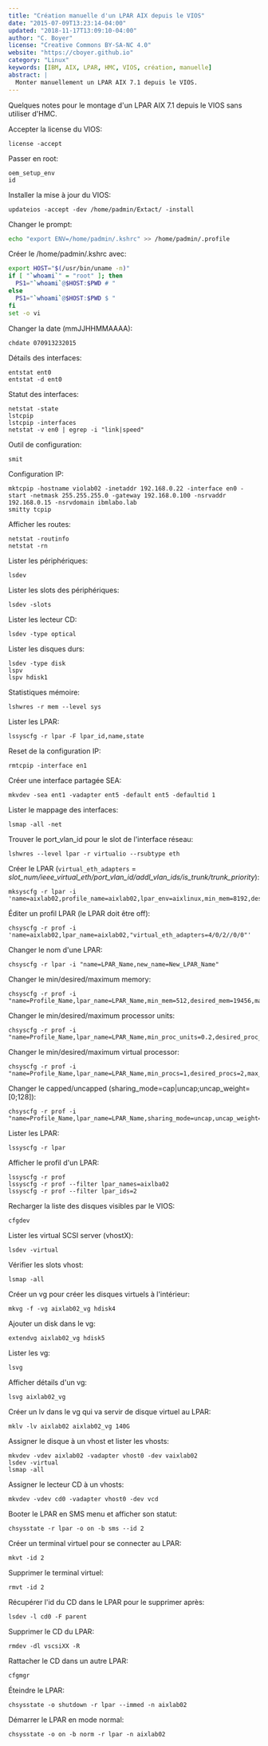 ```yaml
---
title: "Création manuelle d'un LPAR AIX depuis le VIOS"
date: "2015-07-09T13:23:14-04:00"
updated: "2018-11-17T13:09:10-04:00"
author: "C. Boyer"
license: "Creative Commons BY-SA-NC 4.0"
website: "https://cboyer.github.io"
category: "Linux"
keywords: [IBM, AIX, LPAR, HMC, VIOS, création, manuelle]
abstract: |
  Monter manuellement un LPAR AIX 7.1 depuis le VIOS.
---
```



Quelques notes pour le montage d'un LPAR AIX 7.1 depuis le VIOS sans utiliser d'HMC.


Accepter la license du VIOS:

```console
license -accept
```

Passer en root:

```console
oem_setup_env
id
```

Installer la mise à jour du VIOS:

```console
updateios -accept -dev /home/padmin/Extact/ -install
```

Changer le prompt:

```bash
echo "export ENV=/home/padmin/.kshrc" >> /home/padmin/.profile
```

Créer le /home/padmin/.kshrc avec:

```bash
export HOST="$(/usr/bin/uname -n)"
if [ "`whoami`" = "root" ]; then
  PS1="`whoami`@$HOST:$PWD # "
else
  PS1="`whoami`@$HOST:$PWD $ "
fi
set -o vi
```

Changer la date (mmJJHHMMAAAA):

```console
chdate 070913232015
```

Détails des interfaces:

```console
entstat ent0
entstat -d ent0
```

Statut des interfaces:

```console
netstat -state
lstcpip
lstcpip -interfaces
netstat -v en0 | egrep -i "link|speed"
```

Outil de configuration:

```console
smit
```

Configuration IP:

```console
mktcpip -hostname violab02 -inetaddr 192.168.0.22 -interface en0 -start -netmask 255.255.255.0 -gateway 192.168.0.100 -nsrvaddr 192.168.0.15 -nsrvdomain ibmlabo.lab
smitty tcpip
```

Afficher les routes:

```console
netstat -routinfo
netstat -rn
```

Lister les périphériques:

```console
lsdev
```

Lister les slots des périphériques:

```console
lsdev -slots
```

Lister les lecteur CD:

```console
lsdev -type optical
```

Lister les disques durs:

```console
lsdev -type disk
lspv
lspv hdisk1
```

Statistiques mémoire:

```console
lshwres -r mem --level sys
```

Lister les LPAR:

```console
lssyscfg -r lpar -F lpar_id,name,state
```

Reset de la configuration IP:

```console
rmtcpip -interface en1
```

Créer une interface partagée SEA:

```console
mkvdev -sea ent1 -vadapter ent5 -default ent5 -defaultid 1
```

Lister le mappage des interfaces:

```console
lsmap -all -net
```

Trouver le port_vlan_id pour le slot de l'interface réseau:

```console
lshwres --level lpar -r virtualio --rsubtype eth
```

Créer le LPAR (`virtual_eth_adapters` = *slot_num/ieee_virtual_eth/port_vlan_id/addl_vlan_ids/is_trunk/trunk_priority*):

```console
mksyscfg -r lpar -i 'name=aixlab02,profile_name=aixlab02,lpar_env=aixlinux,min_mem=8192,desired_mem=16384,max_mem=32768,proc_mode=shared,min_procs=1,desired_procs=2,max_procs=4,min_proc_units=1,desired_proc_units=2,max_proc_units=4,sharing_mode=uncap,uncap_weight=128,boot_mode=norm,auto_start=1,"virtual_scsi_adapters=2/client/1/vioserver/11/1","virtual_eth_adapters=4/0/2//0/0"'
```

Éditer un profil LPAR (le LPAR doit être off):

```console
chsyscfg -r prof -i 'name=aixlab02,lpar_name=aixlab02,"virtual_eth_adapters=4/0/2//0/0"'
```

Changer le nom d'une LPAR:

```console
chsyscfg -r lpar -i "name=LPAR_Name,new_name=New_LPAR_Name"
```

Changer le min/desired/maximum memory:

```console
chsyscfg -r prof -i "name=Profile_Name,lpar_name=LPAR_Name,min_mem=512,desired_mem=19456,max_mem=20480"
```

Changer le min/desired/maximum processor units:

```console
chsyscfg -r prof -i "name=Profile_Name,lpar_name=LPAR_Name,min_proc_units=0.2,desired_proc_units=0.5,max_proc_units=2.0"
```

Changer le min/desired/maximum virtual processor:

```console
chsyscfg -r prof -i "name=Profile_Name,lpar_name=LPAR_Name,min_procs=1,desired_procs=2,max_procs=6"
```

Changer le capped/uncapped (sharing_mode=cap|uncap;uncap_weight=[0;128]):

```console
chsyscfg -r prof -i "name=Profile_Name,lpar_name=LPAR_Name,sharing_mode=uncap,uncap_weight=128"
```

Lister les LPAR:

```console
lssyscfg -r lpar
```

Afficher le profil d'un LPAR:

```console
lssyscfg -r prof
lssyscfg -r prof --filter lpar_names=aixlba02
lssyscfg -r prof --filter lpar_ids=2
```

Recharger la liste des disques visibles par le VIOS:

```console
cfgdev
```

Lister les virtual SCSI server (vhostX):

```console
lsdev -virtual
```

Vérifier les slots vhost:

```console
lsmap -all
```

Créer un vg pour créer les disques virtuels à l'intérieur:

```console
mkvg -f -vg aixlab02_vg hdisk4
```

Ajouter un disk dans le vg:

```console
extendvg aixlab02_vg hdisk5
```

Lister les vg:

```console
lsvg
```

Afficher détails d'un vg:

```console
lsvg aixlab02_vg
```

Créer un lv dans le vg qui va servir de disque virtuel au LPAR:

```console
mklv -lv aixlab02 aixlab02_vg 140G
```

Assigner le disque à un vhost et lister les vhosts:

```console
mkvdev -vdev aixlab02 -vadapter vhost0 -dev vaixlab02
lsdev -virtual
lsmap -all
```

Assigner le lecteur CD à un vhosts:

```console
mkvdev -vdev cd0 -vadapter vhost0 -dev vcd
```

Booter le LPAR en SMS menu et afficher son statut:

```console
chsysstate -r lpar -o on -b sms --id 2
```

Créer un terminal virtuel pour se connecter au LPAR:

```console
mkvt -id 2
```

Supprimer le terminal virtuel:

```console
rmvt -id 2
```

Récupérer l'id du CD dans le LPAR pour le supprimer après:

```console
lsdev -l cd0 -F parent
```

Supprimer le CD du LPAR:

```console
rmdev -dl vscsiXX -R
```

Rattacher le CD dans un autre LPAR:

```console
cfgmgr
```

Éteindre le LPAR:

```console
chsysstate -o shutdown -r lpar --immed -n aixlab02
```

Démarrer le LPAR en mode normal:

```console
chsysstate -o on -b norm -r lpar -n aixlab02
```
